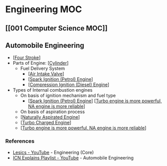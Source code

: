 # Engineering MOC

## [[001 Computer Science MOC]]

## Automobile Engineering

- [[Four Stroke]]
- Parts of Engine: [[Cylinder]]
  - Fuel Delivery System
    - [[Air Intake Valve]]
    - [[Spark Ignition (Petrol) Engine]]
    - [[Compression Ignition (Diesel) Engine]]
- Types of Internal combustion engines
  - On basis of ignition mechanism and fuel type
    - [[Spark Ignition (Petrol) Engine]]
    [[Turbo engine is more powerful, NA engine is more reliable]]
  - On basis of aspiration process
  - [[Naturally Aspirated Engine]]
  - [[Turbo Charged Engine]]
  - [[Turbo engine is more powerful, NA engine is more reliable]]

### References

- [Lesics - YouTube](https://www.youtube.com/c/Lesics) - Engineering (Core)
- [ICN Explains Playlist - YouTube](https://www.youtube.com/playlist?list=PLCIDGVMoyEo-MV0eelvUJdiYNr7CbnjqW) - Automobile Engineering

[//begin]: # "Autogenerated link references for markdown compatibility"
[One bit is the smallest amount of information]: <One bit is the smallest amount of information.md> "One bit is the smallest amount of information"
[ASCII]: ASCII.md "American Standard Code for Information Interchange"
[Percent-encoding]: Percent-encoding.md "Percent-encoding"
[Enum]: Enum.md "Enums (Enumerated Types)"
[Casting]: Casting.md "Casting"
[Primitive Conversion]: <Primitive Conversion.md> "Primitive Conversion"
[Widening Conversion]: <Widening Conversion.md> "Widening Conversion"
[Narrowing Conversion]: <Narrowing Conversion.md> "Narrowing Conversion"
[Object Type Conversion]: <Object Type Conversion.md> "Object Type Conversion"
[Upcasting]: Upcasting.md "Upcasting"
[Downcasting]: Downcasting.md "Downcasting"
[Implicit Casting]: <Implicit Casting.md> "Implicit Casting"
[Explicit Casting]: <Explicit Casting.md> "Explicit Casting"
[by value]: <by value.md> "by value"
[by reference]: <by reference.md> "by reference"
[Exception]: Exception.md "Exception"
[Exception Handling]: <Exception Handling.md> "Exception Handling"
[Custom Exception]: <Custom Exception.md> "Custom Exception"
[Exception Propagation]: <Exception Propagation.md> "Exception Propagation"
[Pointers vs References]: <Pointers vs References.md> "Pointers vs References"
[Pointer Arithmetic]: <Pointer Arithmetic.md> "Pointer Arithmetic"
[Manual Memory Management]: <Manual Memory Management.md> "Manual Memory Management"
[Advantages of Pointers]: <Advantages of Pointers.md> "Advantages of Pointers"
[Disadvantages of Pointers]: <Disadvantages of Pointers.md> "Disadvantages of Pointers"
[Dependency]: Dependency.md "Dependency"
[Program Lifecycle Phase]: <Program Lifecycle Phase.md> "Program Lifecycle Phase"
[How to make method or block of code thread safe]: <How to make method or block of code thread safe.md> "block of code thread safe"
[Class name suffixes]: <Class name suffixes.md> "Class name suffixes"
[Programming Paradigm]: <Programming Paradigm.md> "Programming Paradigms"
[Programming Paradigm as a way to classify languages]: <Programming Paradigm as a way to classify languages.md> "Programming Paradigm as a way to classify languages"
[001 Object Oriented Programming MOC]: <001 Object Oriented Programming MOC.md> "Object Oriented Programming MOC"
[Imperative vs Declarative]: <Imperative vs Declarative.md> "Imperative vs Declarative"
[Event Driven Programming]: <Event Driven Programming.md> "Event Driven Programming"
[Main Loop]: <Main Loop.md> "Main Loop"
[Attribute Oriented Programming]: <Attribute Oriented Programming.md> "Attribute Oriented Programming"
[Creating Objects in C++]: <Creating Objects in C++.md> "Creating Objects in C++"
[002 Java MOC]: <002 Java MOC.md> "002 Java MOC"
[004 ABAP MOC]: <004 ABAP MOC.md> "ABAP"
[Transactions in SQL]: <Transactions in SQL.md> "Transactions in SQL"
[Orderby after Groupby]: <Orderby after Groupby.md> "Orderby after Groupby"
[ACID properties in SQL]: <ACID properties in SQL.md> "ACID properties in SQL"
[005 Database Engineering MOC]: <005 Database Engineering MOC.md> "005 Database Engineering MOC"
[Test-driven Development]: <Test-driven Development.md> "Test-driven Development"
[Unit Test]: <Unit Test.md> "Unit Test"
[Regression Testing]: <Regression Testing.md> "Regression Testing"
[Black Box Testing]: <Black Box Testing.md> "Black Box Testing"
[Bug]: Bug.md "Bug"
[Regression]: Regression.md "Regression"
[Failure]: Failure.md "Failure"
[Architecture]: Architecture.md "Architecture"
[Design]: Design.md "Design"
[Pattern]: Pattern.md "Pattern"
[Architecture Style]: <Architecture Style.md> "Architecture Style"
[Monolothic Architecture]: <Monolothic Architecture.md> "Monolothic Architecture"
[Microservices]: Microservices.md "Microservices"
[Architecture Pattern]: <Architecture Pattern.md> "Architecture Pattern"
[Design Pattern]: <Design Pattern.md> "Design Pattern"
[GoF Design Pattern]: <GoF Design Pattern.md> "GoF Design Pattern"
[Creational Design Pattern]: <Creational Design Pattern.md> "Creational Design Pattern"
[Singleton]: Singleton.md "Singleton"
[Factory Pattern]: <Factory Pattern.md> "Factory Method"
[Object Factory]: <Object Factory.md> "Object Factory"
[Factory Pattern using Friend class]: <Factory Pattern using Friend class.md> "Factory Pattern using Friend class"
[Builder Method]: <Builder Method.md> "Builder Method"
[Dependency Injection]: <Dependency Injection.md> "Dependency Injection"
[Inversion of Control (IoC)]: <Inversion of Control (IoC).md> "Inversion of Control (IoC)"
[Constructor Injection]: <Constructor Injection.md> "Constructor Injection"
[Setter Injection]: <Setter Injection.md> "Setter Injection"
[Parameter Injection]: <Parameter Injection.md> "Parameter Injection"
[Backdoor Injection]: <Backdoor Injection.md> "Backdoor Injection"
[Structural Design Pattern]: <Structural Design Pattern.md> "Structural Design Pattern"
[Behavioural Design Pattern]: <Behavioural Design Pattern.md> "Behavioural Design Pattern"
[Data Access Object]: <Data Access Object.md> "Data Access Object"
[Marker Interface]: <Marker Interface.md> "Marker Interface"
[Architecture Style, Architecture Pattern and Design Pattern are just different levels of abstraction]: <Architecture Style, Architecture Pattern and Design Pattern are just different levels of abstraction.md> "Architecture Style, Architecture Pattern and Design Pattern are just different levels of abstraction"
[DRY]: DRY.md "DRY"
[SOLID]: SOLID.md "SOLID"
[Do NOT create Dependency(s), especially in a constructor]: <Do NOT create Dependency(s), especially in a constructor.md> "Do NOT create Dependency(s), especially in a constructor"
[Law of Demeter or Principle of Least Knowledge]: <Law of Demeter or Principle of Least Knowledge.md> "Law of Demeter or Principle of Least Knowledge"
[Don't dig too deep in chain calls]: <Don't dig too deep in chain calls.md> "Don't dig too deep in chain calls"
[Scalable]: Scalable.md "Scalable"
[Horizontal Scaling]: <Horizontal Scaling.md> "Horizontal Scaling"
[Vertical Scaling]: <Vertical Scaling.md> "Vertical Scaling"
[Preprocessing]: Preprocessing.md "Preprocessing"
[Backup Servers]: <Backup Servers.md> "Backup Servers"
[Distributed System]: <Distributed System.md> "Distributed System"
[Load Balancing]: <Load Balancing.md> "Load Balancing"
[Consistent Hashing]: <Consistent Hashing.md> "Consistent Hashing"
[Decoupling]: Decoupling.md "Decoupling"
[Extensibility]: Extensibility.md "Extensibility"
[ACID]: ACID.md "ACID"
[Explicit Memory Management]: <Explicit Memory Management.md> "Explicit Memory Management"
[Implicit Memory Management]: <Implicit Memory Management.md> "Implicit Memory Management"
[Good Performance]: <Good Performance.md> "Good Performance"
[Bottleneck]: Bottleneck.md "Bottleneck"
[Causes of Bad Performance]: <Causes of Bad Performance.md> "Causes of Bad Performance"
[KPIs of Performance]: <KPIs of Performance.md> "KPIs of Performance"
[Tools for Performance Analysis]: <Tools for Performance Analysis.md> "Tools for Performance Analysis"
[Improving response time at expense of memory]: <Improving response time at expense of memory.md> "Improving response time at expense of memory"
[ERP]: ERP.md "ERP"
[ERP Softwares increase business efficiency]: <ERP Softwares increase business efficiency.md> "ERP Softwares increase business efficiency"
[Generic Business Process]: <Generic Business Process.md> "Generic Business Process"
[SAP]: SAP.md "SAP"
[Namespace in SAP]: <Namespace in SAP.md> "Namespace in SAP"
[Customer Namespace in SAP]: <Customer Namespace in SAP.md> "Customer Namespace in SAP"
[Useful Shortcuts for SAP GUI]: <Useful Shortcuts for SAP GUI.md> "Useful Shortcuts for SAP GUI"
[Parts of SAP GUI]: <Parts of SAP GUI.md> "Parts of SAP GUI"
[Important Transaction Codes]: <Important Transaction Codes.md> "Important Transaction Codes"
[Tools for Performance Analysis in HANA]: <Tools for Performance Analysis in HANA.md> "Tools for Performance Analysis in HANA"
[OS]: OS.md "OS"
[RAM]: RAM.md "RAM"
[System Environment]: <System Environment.md> "System Environment"
[Environment Variable]: <Environment Variable.md> "Environment Variable"
[Concurrent]: Concurrent.md "Concurrent"
[Parallel]: Parallel.md "Parallel"
[Concurrent vs Parallel]: <Concurrent vs Parallel.md> "Concurrent vs Parallel"
[Deadlock]: Deadlock.md "Deadlock"
[Multithreading]: Multithreading.md "Multithreading"
[Multiprocessing]: Multiprocessing.md "Multiprocessing"
[Thread]: Thread.md "Thread"
[Process vs Thread]: <Process vs Thread.md> "Process vs Thread"
[Pre-emptive Scheduling]: <Pre-emptive Scheduling.md> "Pre-emptive Scheduling"
[Time Slicing]: <Time Slicing.md> "Time Slicing"
[Continuous Integration]: <Continuous Integration.md> "Continuous Integration"
[Physical Server]: <Physical Server.md> "Physical Server"
[Resource wastage in physical server]: <Resource wastage in physical server.md> "Resource wastage in physical server"
[Virtual Machine]: <Virtual Machine.md> "Virtual Machines"
[Hypervisor]: Hypervisor.md "Hypervisor or Virtual Machine Monitor (VMM)"
[Issues with VMs]: <Issues with VMs.md> "Issues with VMs"
[VM Template]: <VM Template.md> "VM Template"
[Container]: Container.md "Container"
[Container Image]: <Container Image.md> "Container Image"
[Container Registr]: <Container Registr.md> "Container Registries"
[Containerized App]: <Containerized App.md> "Containerized App"
[Advantages of Containers]: <Advantages of Containers.md> "Advantages of Containers"
[Docker]: Docker.md "Docker"
[Docker Inc]: <Docker Inc.md> "Docker Inc"
[Dockerfile]: Dockerfile.md "Dockerfile"
[Package-JSON]: Package-JSON.md "Package-JSON"
[Managing Container Images in Docker]: <Managing Container Images in Docker.md> "Managing Container Images in Docker"
[Managing Containerized Apps in Docker]: <Managing Containerized Apps in Docker.md> "Managing Containerized Apps in Docker"
[Linux Signal]: <Linux Signal.md> "Linux Signals"
[SIGTERM]: SIGTERM.md "SIGTERM"
[SIGKILL]: SIGKILL.md "SIGKILL"
[VPN]: VPN.md "VPN"
[Firewall]: Firewall.md "Firewall"
[Router]: Router.md "Router"
[MoDem]: MoDem.md "MoDem"
[Switch]: Switch.md "Switch"
[Mandatory HTTP Methods]: <Mandatory HTTP Methods.md> "Mandatory HTTP Methods"
[GET]: GET.md "GET (Read)"
[POST]: POST.md "POST(Create)"
[PUT]: PUT.md "PUT (Update/replace)"
[PATCH]: PATCH.md "PATCH (Update/modify)"
[JSON Patch]: <JSON Patch.md> "JSON Patch"
[DELETE]: DELETE.md "DELETE"
[HEAD]: HEAD.md "HEAD"
[CONNECT]: CONNECT.md "CONNECT"
[OPTIONS]: OPTIONS.md "OPTIONS"
[TRACE]: TRACE.md "TRACE"
[HTTP Response Code]: <HTTP Response Code.md> "HTTP Response Code"
[Port Mapping or Forwarding]: <Port Mapping or Forwarding.md> "Port Mapping or Forwarding"
[Hashing]: Hashing.md "Hashing"
[Rehashing]: Rehashing.md "Rehashing"
[Perceived Performance]: <Perceived Performance.md> "Perceived Performance"
[Improving Percieved Performance]: <Improving Percieved Performance.md> "Improving Percieved Performance"
[Four Stroke]: <Four Stroke.md> "Four Strokes"
[Cylinder]: Cylinder.md "Cylinder (engine)"
[Air Intake Valve]: <Air Intake Valve.md> "Air Intake Valve"
[Spark Ignition (Petrol) Engine]: <Spark Ignition (Petrol) Engine.md> "Spark Ignition (Petrol) Engine"
[Compression Ignition (Diesel) Engine]: <Compression Ignition (Diesel) Engine.md> "Compression Ignition (Diesel) Engine"
[Turbo engine is more powerful, NA engine is more reliable]: <Turbo engine is more powerful, NA engine is more reliable.md> "Turbo engine is more powerful, NA engine is more reliable"
[Naturally Aspirated Engine]: <Naturally Aspirated Engine.md> "Naturally Aspirated Engine"
[Turbo Charged Engine]: <Turbo Charged Engine.md> "Turbo Charged Engine"
[//end]: # "Autogenerated link references"